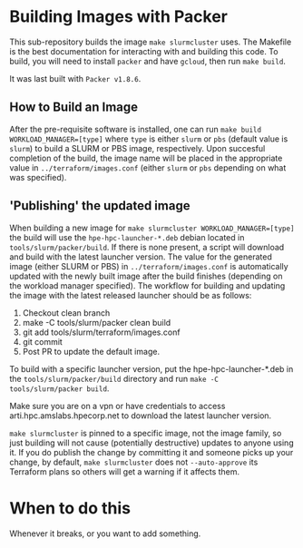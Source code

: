 # Building Images with Packer

This sub-repository builds the image `make slurmcluster` uses. The Makefile is the best
documentation for interacting with and building this code. To build, you will need to install
`packer` and have `gcloud`, then run `make build`. 

It was last built with `Packer v1.8.6`.

## How to Build an Image

After the pre-requisite software is installed, one can run `make build WORKLOAD_MANAGER=[type]` where `type` is either `slurm` or `pbs` (default value is `slurm`) to build a SLURM or PBS image, respectively. Upon succesful completion of the build, the image name will be placed in the appropriate value in `../terraform/images.conf` (either `slurm` or `pbs` depending on what was specified).

## 'Publishing' the updated image

When building a new image for `make slurmcluster WORKLOAD_MANAGER=[type]` the build will use the `hpe-hpc-launcher-*.deb` debian located in `tools/slurm/packer/build`. If there is none present, a script will download and build with the latest launcher version. The value for the generated image (either SLURM or PBS) in `../terraform/images.conf` is automatically updated with the newly built image after the build finishes (depending on the workload manager specified). The workflow for building and updating the image with the latest released launcher should be as follows:

1. Checkout clean branch
2. make -C tools/slurm/packer clean build
3. git add  tools/slurm/terraform/images.conf
4. git commit
5. Post PR to update the default image.

To build with a specific launcher version, put the hpe-hpc-launcher-*.deb in the `tools/slurm/packer/build` directory and run `make -C tools/slurm/packer build`.

Make sure you are on a vpn or have credentials to access arti.hpc.amslabs.hpecorp.net to download the latest launcher version.

`make slurmcluster` is pinned to a specific image, not the image family, so just building will
not cause (potentially destructive) updates to anyone using it. If you do publish the change
by committing it and someone picks up your change, by default, `make slurmcluster` does not
`--auto-approve` its Terraform plans so others will get a warning if it affects them.

# When to do this

Whenever it breaks, or you want to add something.
